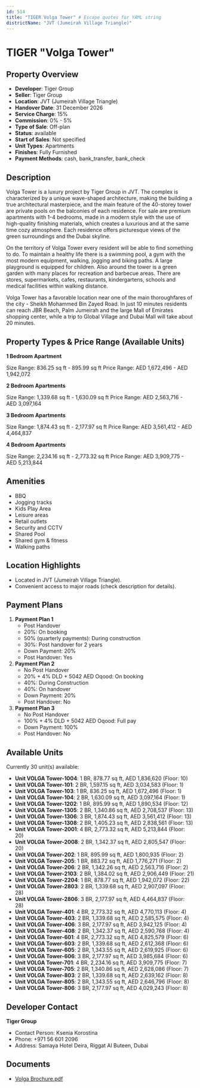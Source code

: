 ```yaml
---
id: 514
title: "TIGER Volga Tower" # Escape quotes for YAML string
districtName: "JVT (Jumeirah Village Triangle)"
---
```


# TIGER "Volga Tower"

## Property Overview
- **Developer**: Tiger Group
- **Seller**: Tiger Group
- **Location**: JVT (Jumeirah Village Triangle)
- **Handover Date**: 31 December 2026
- **Service Charge**: 15%
- **Commission**: 0% - 5%
- **Type of Sale**: Off-plan
- **Status**: available
- **Start of Sales**: Not specified
- **Unit Types**: Apartments
- **Finishes**: Fully Furnished
- **Payment Methods**: cash, bank_transfer, bank_check

## Description
Volga Tower is a luxury project by Tiger Group in JVT. The complex is characterized by a unique wave-shaped architecture, making the building a true architectural masterpiece, and the main feature of the 40-storey tower are private pools on the balconies of each residence. For sale are premium apartments with 1-4 bedrooms, made in a modern style with the use of high-quality finishing materials, which creates a luxurious and at the same time cozy atmosphere. Each residence offers picturesque views of the green surroundings and the Dubai skyline.

On the territory of Volga Tower every resident will be able to find something to do. To maintain a healthy life there is a swimming pool, a gym with the most modern equipment, walking, jogging and biking paths. A large playground is equipped for children. Also around the tower is a green garden with many places for recreation and barbecue areas. There are stores, supermarkets, cafes, restaurants, kindergartens, schools and medical facilities within walking distance.

Volga Tower has a favorable location near one of the main thoroughfares of the city - Sheikh Mohammed Bin Zayed Road. In just 10 minutes residents can reach JBR Beach, Palm Jumeirah and the large Mall of Emirates shopping center, while a trip to Global Village and Dubai Mall will take about 20 minutes.

## Property Types & Price Range (Available Units)
**1 Bedroom Apartment**

Size Range: 836.25 sq ft - 895.99 sq ft
Price Range: AED 1,672,496 - AED 1,942,072

**2 Bedroom Apartments**

Size Range: 1,339.68 sq ft - 1,630.09 sq ft
Price Range: AED 2,563,716 - AED 3,097,164

**3 Bedroom Apartments**

Size Range: 1,874.43 sq ft - 2,177.97 sq ft
Price Range: AED 3,561,412 - AED 4,464,837

**4 Bedroom Apartments**

Size Range: 2,234.16 sq ft - 2,773.32 sq ft
Price Range: AED 3,909,775 - AED 5,213,844

## Amenities
- BBQ
- Jogging tracks
- Kids Play Area
- Leisure areas
- Retail outlets
- Security and CCTV
- Shared Pool
- Shared gym & fitness
- Walking paths

## Location Highlights
- Located in JVT (Jumeirah Village Triangle).
- Convenient access to major roads (check description for details).

## Payment Plans
1. **Payment Plan 1**
   - Post Handover
   - 20%: On booking
   - 50% (quarterly payments): During construction
   - 30%: Post handover for 2 years
   - Down Payment: 20%
   - Post Handover: Yes
2. **Payment Plan 2**
   - No Post Handover
   - 20% + 4% DLD + 5042 AED Oqood: On booking
   - 40%: During Construction
   - 40%: On handover
   - Down Payment: 20%
   - Post Handover: No
3. **Payment Plan 3**
   - No Post Handover
   - 100% + 4% DLD + 5042 AED Oqood: Full pay
   - Down Payment: 100%
   - Post Handover: No

## Available Units
Currently 30 unit(s) available:
- **Unit VOLGA Tower-1004**: 1 BR, 878.77 sq ft, AED 1,836,620 (Floor: 10)
- **Unit VOLGA Tower-101**: 2 BR, 1,597.15 sq ft, AED 3,034,583 (Floor: 1)
- **Unit VOLGA Tower-103**: 1 BR, 836.25 sq ft, AED 1,672,496 (Floor: 1)
- **Unit VOLGA Tower-104**: 2 BR, 1,630.09 sq ft, AED 3,097,164 (Floor: 1)
- **Unit VOLGA Tower-1202**: 1 BR, 895.99 sq ft, AED 1,890,534 (Floor: 12)
- **Unit VOLGA Tower-1305**: 2 BR, 1,340.86 sq ft, AED 2,708,537 (Floor: 13)
- **Unit VOLGA Tower-1306**: 3 BR, 1,874.43 sq ft, AED 3,561,412 (Floor: 13)
- **Unit VOLGA Tower-1308**: 2 BR, 1,405.23 sq ft, AED 2,838,561 (Floor: 13)
- **Unit VOLGA Tower-2001**: 4 BR, 2,773.32 sq ft, AED 5,213,844 (Floor: 20)
- **Unit VOLGA Tower-2008**: 2 BR, 1,342.37 sq ft, AED 2,805,547 (Floor: 20)
- **Unit VOLGA Tower-202**: 1 BR, 895.99 sq ft, AED 1,800,935 (Floor: 2)
- **Unit VOLGA Tower-205**: 1 BR, 883.72 sq ft, AED 1,776,271 (Floor: 2)
- **Unit VOLGA Tower-206**: 2 BR, 1,342.26 sq ft, AED 2,563,716 (Floor: 2)
- **Unit VOLGA Tower-2103**: 2 BR, 1,384.02 sq ft, AED 2,906,449 (Floor: 21)
- **Unit VOLGA Tower-2204**: 1 BR, 878.77 sq ft, AED 1,942,072 (Floor: 22)
- **Unit VOLGA Tower-2803**: 2 BR, 1,339.68 sq ft, AED 2,907,097 (Floor: 28)
- **Unit VOLGA Tower-2806**: 3 BR, 2,177.97 sq ft, AED 4,464,837 (Floor: 28)
- **Unit VOLGA Tower-401**: 4 BR, 2,773.32 sq ft, AED 4,770,113 (Floor: 4)
- **Unit VOLGA Tower-403**: 2 BR, 1,339.68 sq ft, AED 2,585,575 (Floor: 4)
- **Unit VOLGA Tower-406**: 3 BR, 2,177.97 sq ft, AED 3,942,125 (Floor: 4)
- **Unit VOLGA Tower-408**: 2 BR, 1,342.37 sq ft, AED 2,590,768 (Floor: 4)
- **Unit VOLGA Tower-601**: 4 BR, 2,773.32 sq ft, AED 4,825,579 (Floor: 6)
- **Unit VOLGA Tower-603**: 2 BR, 1,339.68 sq ft, AED 2,612,368 (Floor: 6)
- **Unit VOLGA Tower-605**: 2 BR, 1,343.55 sq ft, AED 2,619,925 (Floor: 6)
- **Unit VOLGA Tower-606**: 3 BR, 2,177.97 sq ft, AED 3,985,684 (Floor: 6)
- **Unit VOLGA Tower-701**: 4 BR, 2,234.16 sq ft, AED 3,909,775 (Floor: 7)
- **Unit VOLGA Tower-705**: 2 BR, 1,340.86 sq ft, AED 2,628,086 (Floor: 7)
- **Unit VOLGA Tower-803**: 2 BR, 1,339.68 sq ft, AED 2,639,162 (Floor: 8)
- **Unit VOLGA Tower-805**: 2 BR, 1,343.55 sq ft, AED 2,646,796 (Floor: 8)
- **Unit VOLGA Tower-806**: 3 BR, 2,177.97 sq ft, AED 4,029,243 (Floor: 8)

## Developer Contact
**Tiger Group**
- Contact Person: Ksenia Korostina
- Phone: +971 56 601 2096
- Address: Samaya Hotel Deira, Riggat Al Buteen, Dubai

## Documents
- [Volga Brochure.pdf](https://cdn.geniemap.net/2023/11/07/mcVJfDfBEWSBy0dmrHVXPrQKxjFcbu0nKKYb4LY3.pdf)
